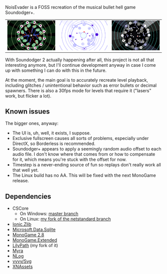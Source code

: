 NoisEvader is a FOSS recreation of the musical bullet hell game Soundodger+.

<table border="0px">
 <tr>
   <td><img src="https://github.com/sk-zk/NoisEvader/blob/master/screen1.png"></td>
   <td><img src="https://github.com/sk-zk/NoisEvader/blob/master/screen2.png"></td>
   <td><img src="https://github.com/sk-zk/NoisEvader/blob/master/screen3.png"></td>
  </tr>
</table>

With Soundodger 2 actually happening after all, this project is not all that interesting anymore, but I'll continue development anyway
in case I come up with something I can do with this in the future.

At the moment, the main goal is to accurately recreate level playback, including glitches / unintentional behavior such as error bullets
or decimal spawners. There is also a 30fps mode for levels that require it ("lasers" work, but flicker a lot).

## Known issues
The bigger ones, anyway:
* The UI is, uh, well, it exists, I suppose.
* Exclusive fullscreen causes all sorts of problems, especially under DirectX, so Borderless is recommended.
* Soundodger+ appears to apply a seemingly random audio offset to each audio file. I don't know where that comes from
or how to compensate for it, which means you're stuck with the offset for now.
* Timestep is a never-ending source of fun so replays don't really work all that well yet.
* The Linux build has no AA. This will be fixed with the next MonoGame release.

## Dependencies

* CSCore
  * On Windows: [master branch](https://github.com/filoe/cscore/tree/master)
  * On Linux: [my fork of the netstandard branch](https://github.com/sk-zk/cscore/tree/netstandard)
* [Ionic.Zlib](https://www.nuget.org/packages/Ionic.Zlib.Core/)
* [Microsoft.Data.Sqlite](https://www.nuget.org/packages/Microsoft.Data.Sqlite)
* [MonoGame 2.8](https://www.monogame.net/)
* [MonoGame.Extended](https://github.com/craftworkgames/MonoGame.Extended)
* [LilyPath](https://github.com/sk-zk/LilyPath) (my fork of it)
* [Myra](https://github.com/rds1983/Myra)
* [NLog](https://nlog-project.org/)
* [vvvv/Svg](https://www.nuget.org/packages/Svg/3.1.1?_src=template)
* [XNAssets](https://github.com/rds1983/XNAssets)
